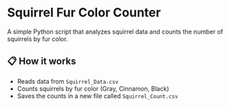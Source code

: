 # Squirrel Fur Color Counter
A simple Python script that analyzes squirrel data and counts the number of squirrels by fur color.

## 📋 How it works
- Reads data from `Squirrel_Data.csv`
- Counts squirrels by fur color (Gray, Cinnamon, Black)
- Saves the counts in a new file called `Squirrel_Count.csv`
